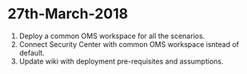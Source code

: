 
# 27th-March-2018
1. Deploy a common OMS workspace for all the scenarios.
2. Connect Security Center with common OMS workspace isntead of default.
3. Update wiki with deployment pre-requisites and assumptions.